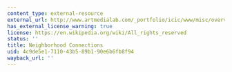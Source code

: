```yaml
---
content_type: external-resource
external_url: http://www.artmedialab.com/_portfolio/icic/www/misc/overview.html
has_external_license_warning: true
license: https://en.wikipedia.org/wiki/All_rights_reserved
status: ''
title: Neighborhood Connections
uid: 4c9de5e1-7110-43b5-89b1-90e6b6fb8f94
wayback_url: ''
---
```

